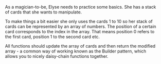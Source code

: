 As a magician-to-be, Elyse needs to practice some basics. She has a stack of cards that she wants to manipulate.

To make things a bit easier she only uses the cards 1 to 10 so her stack of cards can be represented by an array of numbers. The position of a certain card corresponds to the index in the array. That means position 0 refers to the first card, position 1 to the second card etc.

All functions should update the array of cards and then return the modified array - a common way of working known as the Builder pattern, which allows you to nicely daisy-chain functions together.